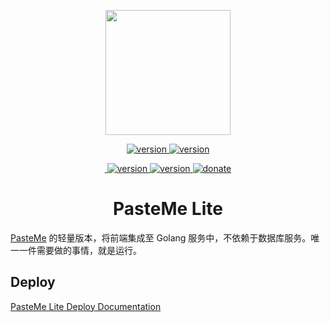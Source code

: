 <p align="center">
  <img src="https://cdn.jsdelivr.net/gh/PasteUs/CDN@0.0.12/screenshot/pasteme/duck.png" alt="" width=200>
</p>
<p align="center">
  <a href="./doc/DEPLOY.md">
    <img src="https://img.shields.io/badge/pasteme__lite.tar.gz-9.9MB-green.svg" alt="version">
  </a>
  <a href="./doc/DEPLOY.md">
    <img src="https://img.shields.io/badge/docker_image-48.1MB-darkgreen.svg" alt="version">
  </a>
</p>
<p align="center">
  <a href="./LICENSE">
    <img src="https://img.shields.io/eclipse-marketplace/l/notepad4e.svg" alt="">
  </a>
  <a href="https://github.com/PasteUs/PasteMeFrontend">
    <img src="https://img.shields.io/badge/Frontend-3.1.0-brightgreen.svg" alt="version">
  </a>
  <a href="https://github.com/PasteUs/PasteMeBackend">
    <img src="https://img.shields.io/badge/Backend-3.2.1-lightblue.svg" alt="version">
  </a>
  <a href="#谢谢老板">
    <img src="https://img.shields.io/badge/%24-donate-ff69b4.svg" alt="donate">
  </a>
</p>
<div align="center">
  <h1>PasteMe Lite</h1>
</div>

[PasteMe](https://github.com/LucienShui/PasteMe) 的轻量版本，将前端集成至 Golang 服务中，不依赖于数据库服务。唯一一件需要做的事情，就是运行。

## Deploy

[PasteMe Lite Deploy Documentation](./doc/DEPLOY.md)
